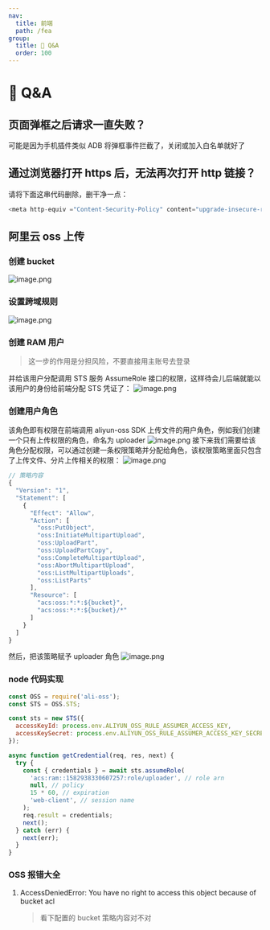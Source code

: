 ```yaml
---
nav:
  title: 前端
  path: /fea
group:
  title: 💊 Q&A
  order: 100
---
```


# 💊 Q&A

## 页面弹框之后请求一直失败？

可能是因为手机插件类似 ADB 将弹框事件拦截了，关闭或加入白名单就好了

## 通过浏览器打开 https 后，无法再次打开 http 链接？

请将下面这串代码删除，删干净一点：

```javascript
<meta http-equiv ="Content-Security-Policy" content="upgrade-insecure-requests">
```

## 阿里云 oss 上传

### 创建 bucket

![image.png](https://cdn.nlark.com/yuque/0/2021/png/195884/1614156371487-2e7a495b-c225-4ed4-82a3-ab28f7dfa4e2.png#height=363&id=r7ZCt&margin=%5Bobject%20Object%5D&name=image.png&originHeight=726&originWidth=473&originalType=binary&ratio=1&size=187718&status=done&style=none&width=236.5)

### 设置跨域规则

![image.png](https://cdn.nlark.com/yuque/0/2021/png/195884/1614156400297-4528de9b-e249-4f15-bdd1-9ae07bf8c2df.png#height=329&id=Kws6W&margin=%5Bobject%20Object%5D&name=image.png&originHeight=657&originWidth=629&originalType=binary&ratio=1&size=62533&status=done&style=none&width=314.5)

### 创建 RAM 用户

> 这一步的作用是分担风险，不要直接用主账号去登录

并给该用户分配调用 STS 服务 AssumeRole 接口的权限，这样待会儿后端就能以该用户的身份给前端分配 STS 凭证了：
![image.png](https://cdn.nlark.com/yuque/0/2021/png/195884/1614156480237-912d579e-2e46-4738-996c-991810b0121a.png#height=280&id=GWXB4&margin=%5Bobject%20Object%5D&name=image.png&originHeight=560&originWidth=1456&originalType=binary&ratio=1&size=275868&status=done&style=none&width=728)

### 创建用户角色

该角色即有权限在前端调用 aliyun-oss SDK 上传文件的用户角色，例如我们创建一个只有上传权限的角色，命名为 uploader
![image.png](https://cdn.nlark.com/yuque/0/2021/png/195884/1614156569197-374d1b4d-87ef-4b83-b888-43e585823b57.png#height=314&id=yH483&margin=%5Bobject%20Object%5D&name=image.png&originHeight=628&originWidth=1396&originalType=binary&ratio=1&size=365279&status=done&style=none&width=698)
接下来我们需要给该角色分配权限，可以通过创建一条权限策略并分配给角色，该权限策略里面只包含了上传文件、分片上传相关的权限：
![image.png](https://cdn.nlark.com/yuque/0/2021/png/195884/1614156596778-1a1bd9f9-675d-4de8-ae9a-fe119187a138.png#height=370&id=M1KQd&margin=%5Bobject%20Object%5D&name=image.png&originHeight=740&originWidth=1382&originalType=binary&ratio=1&size=307620&status=done&style=none&width=691)

```javascript
// 策略内容
{
  "Version": "1",
  "Statement": [
    {
      "Effect": "Allow",
      "Action": [
        "oss:PutObject",
        "oss:InitiateMultipartUpload",
        "oss:UploadPart",
        "oss:UploadPartCopy",
        "oss:CompleteMultipartUpload",
        "oss:AbortMultipartUpload",
        "oss:ListMultipartUploads",
        "oss:ListParts"
      ],
      "Resource": [
        "acs:oss:*:*:${bucket}",
        "acs:oss:*:*:${bucket}/*"
      ]
    }
  ]
}
```

然后，把该策略赋予 uploader 角色
![image.png](https://cdn.nlark.com/yuque/0/2021/png/195884/1614156673094-a4029f4e-63c9-4396-b3bc-d632f4056c7a.png#height=445&id=JrO2L&margin=%5Bobject%20Object%5D&name=image.png&originHeight=890&originWidth=1390&originalType=binary&ratio=1&size=295135&status=done&style=none&width=695)

### node 代码实现

```javascript
const OSS = require('ali-oss');
const STS = OSS.STS;

const sts = new STS({
  accessKeyId: process.env.ALIYUN_OSS_RULE_ASSUMER_ACCESS_KEY,
  accessKeySecret: process.env.ALIYUN_OSS_RULE_ASSUMER_ACCESS_KEY_SECRET,
});

async function getCredential(req, res, next) {
  try {
    const { credentials } = await sts.assumeRole(
      'acs:ram::1582938330607257:role/uploader', // role arn
      null, // policy
      15 * 60, // expiration
      'web-client', // session name
    );
    req.result = credentials;
    next();
  } catch (err) {
    next(err);
  }
}
```

### OSS 报错大全

1. AccessDeniedError: You have no right to access this object because of bucket acl
   > 看下配置的 bucket 策略内容对不对

